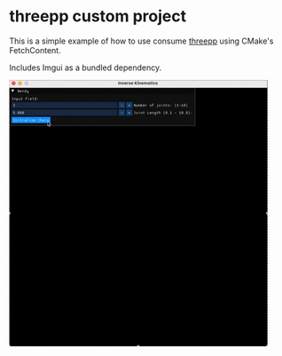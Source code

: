 # threepp custom project

This is a simple example of how to use consume [threepp](https://github.com/markaren/threepp) using CMake's FetchContent.

Includes Imgui as a bundled dependency.

<img src="ReadmeFiles/giphy.gif">